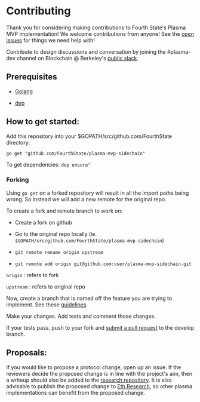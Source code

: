 # Contributing

Thank you for considering making contributions to Fourth State's Plasma MVP implementation! We welcome contributions from anyone! See the [open issues](https://github.com/FourthState/plasma-mvp-sidechain/issues) for things we need help with!

Contribute to design discussions and conversation by joining the #plasma-dev channel on Blockchain @ Berkeley's [public slack](https://www.berkeleyblockchain.slack.com/).

## Prerequisites
* [Golang](https://golang.org/doc/install)

* [dep](https://github.com/golang/dep)

## How to get started:

Add this repository into your $GOPATH/src/github.com/FourthState directory:

`go get "github.com/FourthState/plasma-mvp-sidechain"`

To get dependencies:
`dep ensure"`

### Forking

Using `go get` on a forked repository will result in all the import paths being wrong. So instead we will add a new remote for the original repo.

To create a fork and remote branch to work on:

- Create a fork on github

- Go to the original repo locally (ie. `$GOPATH/src/github.com/FourthState/plasma-mvp-sidechain`)

- `git remote rename origin upstream`

- `git remote add origin git@github.com:user/plasma-mvp-sidechain.git`

`origin` : refers to fork

`upstream` : refers to original repo


Now, create a branch that is named off the feature you are trying to implement. See these [guidelines](https://nvie.com/posts/a-successful-git-branching-model/)

Make your changes. Add tests and comment those changes. 

If your tests pass, push to your fork and [submit a pull request](https://github.com/FourthState/plasma-mvp-rootchain/pulls) to the develop branch.


## Proposals:

If you would like to propose a protocol change, open up an issue. If the reviewers decide the proposed change is in line with the project's aim, then a writeup should also be added to the [research repository](https://github.com/FourthState/plasma-research). It is also advisable to publish the proposed change to [Eth Research](https://ethresear.ch/), so other plasma implementations can benefit from the proposed change. 

